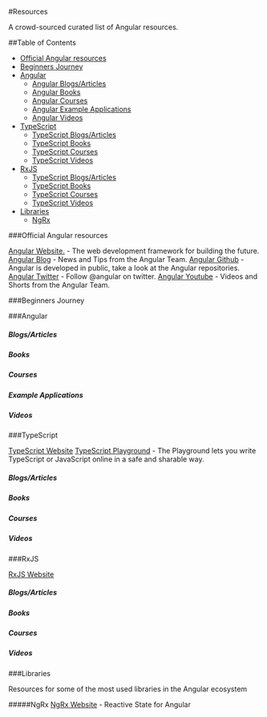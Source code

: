 #Resources

A crowd-sourced curated list of Angular resources.

##Table of Contents

- [Official Angular resources](#official-angular-resources)
- [Beginners Journey](#beginners-journey)
- [Angular](#angular)
  - [Angular Blogs/Articles](#angular-blogs)
  - [Angular Books](#angular-books)
  - [Angular Courses](#angular-courses)
  - [Angular Example Applications](#angular-example-applications)
  - [Angular Videos](#angular-videos)
- [TypeScript](#typescript)
  - [TypeScript Blogs/Articles](#ts-blogs)
  - [TypeScript Books](#ts-books)
  - [TypeScript Courses](#ts-courses)
  - [TypeScript Videos](#ts-videos)
- [RxJS](#rxjs)
  - [TypeScript Blogs/Articles](#rxjs-blogs)
  - [TypeScript Books](#rxjs-books)
  - [TypeScript Courses](#rxjs-courses)
  - [TypeScript Videos](#rxjs-videos)
- [Libraries](#libraries)
  - [NgRx](#ngrx)

###Official Angular resources

[Angular Website.](https://angular.io/) - The web development framework for building the future.
[Angular Blog](https://blog.angular.io/) - News and Tips from the Angular Team.
[Angular Github](https://github.com/angular) - Angular is developed in public, take a look at the Angular repositories.
[Angular Twitter](https://twitter.com/angular) - Follow @angular on twitter.
[Angular Youtube](https://www.youtube.com/@Angular) - Videos and Shorts from the Angular Team.

###Beginners Journey

###Angular

<h5 id="angular-blogs">Blogs/Articles</h5>

<h5 id="angular-books">Books</h5>

<h5 id="angular-courses">Courses</h5>

<h5 id="angular-example-applications">Example Applications</h5>

<h5 id="angular-videos">Videos</h5>

###TypeScript

[TypeScript Website](https://www.typescriptlang.org/)
[TypeScript Playground](https://www.typescriptlang.org/play) - The Playground lets you write TypeScript or JavaScript online in a safe and sharable way.

<h5 id="ts-blogs">Blogs/Articles</h5>

<h5 id="ts-books">Books</h5>

<h5 id="ts-courses">Courses</h5>

<h5 id="ts-videos">Videos</h5>

###RxJS

[RxJS Website](https://rxjs.dev/)

<h5 id="rxjs-blogs">Blogs/Articles</h5>

<h5 id="rxjs-books">Books</h5>

<h5 id="rxjs-courses">Courses</h5>

<h5 id="rxjs-videos">Videos</h5>

###Libraries

Resources for some of the most used libraries in the Angular ecosystem

#####NgRx
[NgRx Website](https://ngrx.io/) - Reactive State for Angular
